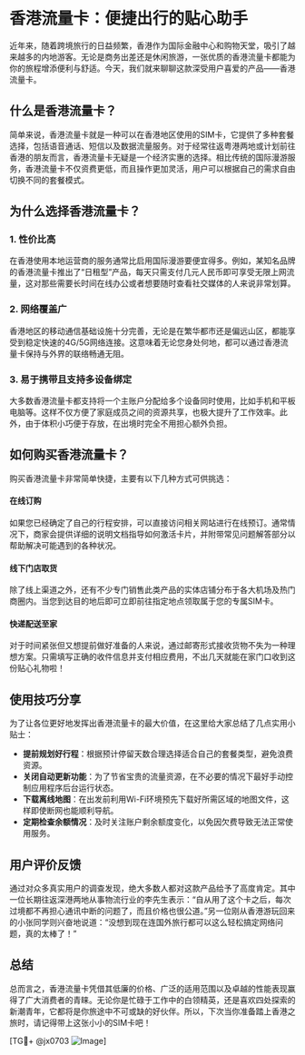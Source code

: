 # 香港流量卡：便捷出行的贴心助手

近年来，随着跨境旅行的日益频繁，香港作为国际金融中心和购物天堂，吸引了越来越多的内地游客。无论是商务出差还是休闲旅游，一张优质的香港流量卡都能为你的旅程增添便利与舒适。今天，我们就来聊聊这款深受用户喜爱的产品——香港流量卡。

## 什么是香港流量卡？

简单来说，香港流量卡就是一种可以在香港地区使用的SIM卡，它提供了多种套餐选择，包括语音通话、短信以及数据流量服务。对于经常往返粤港两地或计划前往香港的朋友而言，香港流量卡无疑是一个经济实惠的选择。相比传统的国际漫游服务，香港流量卡不仅资费更低，而且操作更加灵活，用户可以根据自己的需求自由切换不同的套餐模式。

## 为什么选择香港流量卡？

### 1. **性价比高**
在香港使用本地运营商的服务通常比启用国际漫游要便宜得多。例如，某知名品牌的香港流量卡推出了“日租型”产品，每天只需支付几元人民币即可享受无限上网流量，这对那些需要长时间在线办公或者想要随时查看社交媒体的人来说非常划算。

### 2. **网络覆盖广**
香港地区的移动通信基础设施十分完善，无论是在繁华都市还是偏远山区，都能享受到稳定快速的4G/5G网络连接。这意味着无论您身处何地，都可以通过香港流量卡保持与外界的联络畅通无阻。

### 3. **易于携带且支持多设备绑定**
大多数香港流量卡都支持将一个主账户分配给多个设备同时使用，比如手机和平板电脑等。这样不仅方便了家庭成员之间的资源共享，也极大提升了工作效率。此外，由于体积小巧便于存放，在出境时完全不用担心额外负担。

## 如何购买香港流量卡？

购买香港流量卡非常简单快捷，主要有以下几种方式可供挑选：

#### 在线订购
如果您已经确定了自己的行程安排，可以直接访问相关网站进行在线预订。通常情况下，商家会提供详细的说明文档指导如何激活卡片，并附带常见问题解答部分以帮助解决可能遇到的各种状况。

#### 线下门店取货
除了线上渠道之外，还有不少专门销售此类产品的实体店铺分布于各大机场及热门商圈内。当您到达目的地后即可立即前往指定地点领取属于您的专属SIM卡。

#### 快递配送至家
对于时间紧张但又想提前做好准备的人来说，通过邮寄形式接收货物不失为一种理想方案。只需填写正确的收件信息并支付相应费用，不出几天就能在家门口收到这份贴心礼物啦！

## 使用技巧分享

为了让各位更好地发挥出香港流量卡的最大价值，在这里给大家总结了几点实用小贴士：

- **提前规划好行程**：根据预计停留天数合理选择适合自己的套餐类型，避免浪费资源。
- **关闭自动更新功能**：为了节省宝贵的流量资源，在不必要的情况下最好手动控制应用程序后台运行状态。
- **下载离线地图**：在出发前利用Wi-Fi环境预先下载好所需区域的地图文件，这样即使断网也能顺利导航。
- **定期检查余额情况**：及时关注账户剩余额度变化，以免因欠费导致无法正常使用服务。

## 用户评价反馈

通过对众多真实用户的调查发现，绝大多数人都对这款产品给予了高度肯定。其中一位长期往返深港两地从事物流行业的李先生表示：“自从用了这个卡之后，每次过境都不再担心通讯中断的问题了，而且价格也很公道。”另一位刚从香港游玩回来的小张同学则兴奋地说道：“没想到现在连国外旅行都可以这么轻松搞定网络问题，真的太棒了！”

## 总结

总而言之，香港流量卡凭借其低廉的价格、广泛的适用范围以及卓越的性能表现赢得了广大消费者的青睐。无论你是忙碌于工作中的白领精英，还是喜欢四处探索的新潮青年，它都将是你旅途中不可或缺的好伙伴。所以，下次当你准备踏上香港之旅时，请记得带上这张小小的SIM卡吧！

[TG💪+ @jx0703 ![Image](https://github.com/user-attachments/assets/dbca1d08-cadb-493c-b0ec-ad6f7a83f270)]